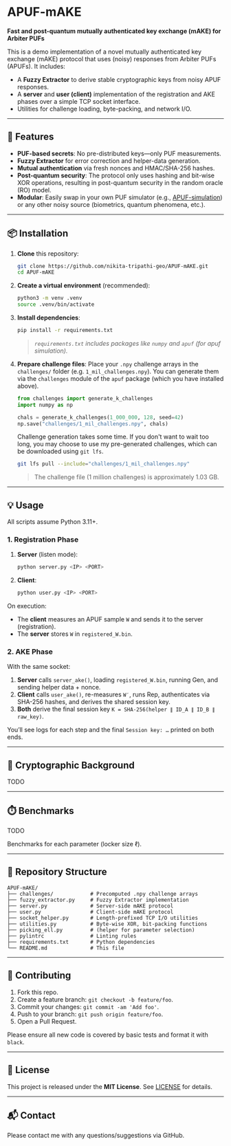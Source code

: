 # APUF-mAKE

**Fast and post-quantum mutually authenticated key exchange (mAKE) for Arbiter PUFs**

This is a demo implementation of a novel mutually authenticated key exchange (mAKE) protocol that uses (noisy) responses from Arbiter PUFs (APUFs). It includes:

- A **Fuzzy Extractor** to derive stable cryptographic keys from noisy APUF responses.  
- A **server** and **user (client)** implementation of the registration and AKE phases over a simple TCP socket interface.  
- Utilities for challenge loading, byte-packing, and network I/O.

---

## 🚀 Features

- **PUF-based secrets**: No pre-distributed keys—only PUF measurements.  
- **Fuzzy Extractor** for error correction and helper-data generation.
- **Mutual authentication** via fresh nonces and HMAC/SHA-256 hashes.
- **Post-quantum security**: The protocol only uses hashing and bit-wise XOR operations, resulting in post-quantum security in the random oracle (RO) model.
- **Modular**: Easily swap in your own PUF simulator (e.g., [APUF-simulation](https://github.com/nikita-tripathi-geo/APUF-simulation)) or any other noisy source (biometrics, quantum phenomena, etc.).

---

## 📦 Installation

1. **Clone** this repository:  
   ```bash
   git clone https://github.com/nikita-tripathi-geo/APUF-mAKE.git
   cd APUF-mAKE

2. **Create a virtual environment** (recommended):

   ```bash
   python3 -m venv .venv
   source .venv/bin/activate
   ```

3. **Install dependencies**:

   ```bash
   pip install -r requirements.txt
   ```

   > *`requirements.txt` includes packages like `numpy` and `apuf` (for apuf simulation).*

4. **Prepare challenge files**:
   Place your `.npy` challenge arrays in the `challenges/` folder (e.g. `1_mil_challenges.npy`).
   You can generate them via the `challenges` module of the `apuf` package (which you have installed above).

   ```python
   from challenges import generate_k_challenges
   import numpy as np

   chals = generate_k_challenges(1_000_000, 128, seed=42)
   np.save("challenges/1_mil_challenges.npy", chals)
   ```

   Challenge generation takes some time. If you don't want to wait too long, you may choose to use my pre-generated challenges, which can be downloaded using `git lfs`.

   ```bash
   git lfs pull --include="challenges/1_mil_challenges.npy"
   ```
   > The challenge file (1 million challenges) is approximately 1.03 GB.

---

## 💡 Usage

All scripts assume Python 3.11+.

### 1. Registration Phase

1. **Server** (listen mode):

   ```bash
   python server.py <IP> <PORT>
   ```
2. **Client**:

   ```bash
   python user.py <IP> <PORT>
   ```

On execution:

* The **client** measures an APUF sample `W` and sends it to the server (registration).
* The **server** stores `W` in `registered_W.bin`.

### 2. AKE Phase

With the same socket:

1. **Server** calls `server_ake()`, loading `registered_W.bin`, running Gen, and sending helper data + nonce.
2. **Client** calls `user_ake()`, re-measures `W′`, runs Rep, authenticates via SHA-256 hashes, and derives the shared session key.
3. **Both** derive the final session key `K = SHA-256(helper ∥ ID_A ∥ ID_B ∥ raw_key)`.

You’ll see logs for each step and the final `Session key: …` printed on both ends.

---

## 🔐 Cryptographic Background

TODO

---

## ⏱️ Benchmarks

TODO

Benchmarks for each parameter (locker size $\ell$).

---

## 📂 Repository Structure

```
APUF-mAKE/
├── challenges/            # Precomputed .npy challenge arrays
├── fuzzy_extractor.py     # Fuzzy Extractor implementation
├── server.py              # Server-side mAKE protocol
├── user.py                # Client-side mAKE protocol
├── socket_helper.py       # Length-prefixed TCP I/O utilities
├── utilities.py           # Byte-wise XOR, bit-packing functions
├── picking_ell.py         # (helper for parameter selection)
├── pylintrc               # Linting rules
├── requirements.txt       # Python dependencies
└── README.md              # This file
```

---

## 🤝 Contributing

1. Fork this repo.
2. Create a feature branch: `git checkout -b feature/foo`.
3. Commit your changes: `git commit -am 'Add foo'`.
4. Push to your branch: `git push origin feature/foo`.
5. Open a Pull Request.

Please ensure all new code is covered by basic tests and format it with `black`.

---

## 📜 License

This project is released under the **MIT License**. See [LICENSE](LICENSE) for details.

---

## 📬 Contact

Please contact me with any questions/suggestions via GitHub.
